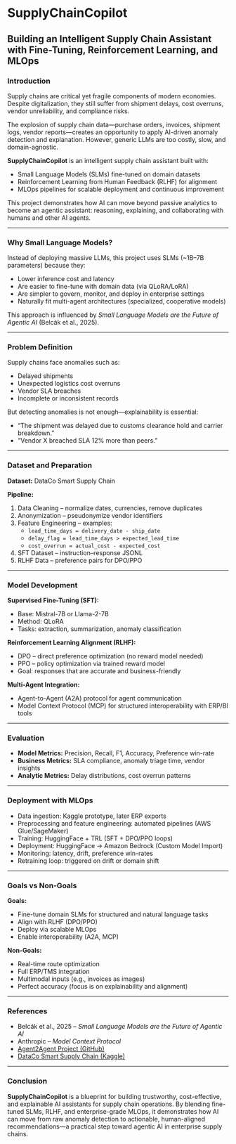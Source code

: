 # SupplyChainCopilot

## Building an Intelligent Supply Chain Assistant with Fine-Tuning, Reinforcement Learning, and MLOps

### Introduction
Supply chains are critical yet fragile components of modern economies. Despite digitalization, they still suffer from shipment delays, cost overruns, vendor unreliability, and compliance risks.

The explosion of supply chain data—purchase orders, invoices, shipment logs, vendor reports—creates an opportunity to apply AI-driven anomaly detection and explanation. However, generic LLMs are too costly, slow, and domain-agnostic.

**SupplyChainCopilot** is an intelligent supply chain assistant built with:

- Small Language Models (SLMs) fine-tuned on domain datasets  
- Reinforcement Learning from Human Feedback (RLHF) for alignment  
- MLOps pipelines for scalable deployment and continuous improvement  

This project demonstrates how AI can move beyond passive analytics to become an agentic assistant: reasoning, explaining, and collaborating with humans and other AI agents.

---

### Why Small Language Models?
Instead of deploying massive LLMs, this project uses SLMs (~1B–7B parameters) because they:

- Lower inference cost and latency  
- Are easier to fine-tune with domain data (via QLoRA/LoRA)  
- Are simpler to govern, monitor, and deploy in enterprise settings  
- Naturally fit multi-agent architectures (specialized, cooperative models)  

This approach is influenced by *Small Language Models are the Future of Agentic AI* (Belcák et al., 2025).

---

### Problem Definition
Supply chains face anomalies such as:

- Delayed shipments  
- Unexpected logistics cost overruns  
- Vendor SLA breaches  
- Incomplete or inconsistent records  

But detecting anomalies is not enough—explainability is essential:

- “The shipment was delayed due to customs clearance hold and carrier breakdown.”  
- “Vendor X breached SLA 12% more than peers.”  

---

### Dataset and Preparation
**Dataset:** DataCo Smart Supply Chain  

**Pipeline:**  
1. Data Cleaning – normalize dates, currencies, remove duplicates  
2. Anonymization – pseudonymize vendor identifiers  
3. Feature Engineering – examples:  
   - `lead_time_days = delivery_date - ship_date`  
   - `delay_flag = lead_time_days > expected_lead_time`  
   - `cost_overrun = actual_cost - expected_cost`  
4. SFT Dataset – instruction–response JSONL  
5. RLHF Data – preference pairs for DPO/PPO  

---

### Model Development
**Supervised Fine-Tuning (SFT):**  
- Base: Mistral-7B or Llama-2-7B  
- Method: QLoRA  
- Tasks: extraction, summarization, anomaly classification  

**Reinforcement Learning Alignment (RLHF):**  
- DPO – direct preference optimization (no reward model needed)  
- PPO – policy optimization via trained reward model  
- Goal: responses that are accurate and business-friendly  

**Multi-Agent Integration:**  
- Agent-to-Agent (A2A) protocol for agent communication  
- Model Context Protocol (MCP) for structured interoperability with ERP/BI tools  

---

### Evaluation
- **Model Metrics:** Precision, Recall, F1, Accuracy, Preference win-rate  
- **Business Metrics:** SLA compliance, anomaly triage time, vendor insights  
- **Analytic Metrics:** Delay distributions, cost overrun patterns  

---

### Deployment with MLOps
- Data ingestion: Kaggle prototype, later ERP exports  
- Preprocessing and feature engineering: automated pipelines (AWS Glue/SageMaker)  
- Training: HuggingFace + TRL (SFT + DPO/PPO loops)  
- Deployment: HuggingFace → Amazon Bedrock (Custom Model Import)  
- Monitoring: latency, drift, preference win-rates  
- Retraining loop: triggered on drift or domain shift  

---

### Goals vs Non-Goals
**Goals:**  
- Fine-tune domain SLMs for structured and natural language tasks  
- Align with RLHF (DPO/PPO)  
- Deploy via scalable MLOps  
- Enable interoperability (A2A, MCP)  

**Non-Goals:**  
- Real-time route optimization  
- Full ERP/TMS integration  
- Multimodal inputs (e.g., invoices as images)  
- Perfect accuracy (focus is on explainability and alignment)  

---

### References
- Belcák et al., 2025 – *Small Language Models are the Future of Agentic AI*  
- Anthropic – *Model Context Protocol*  
- [Agent2Agent Project (GitHub)](https://github.com/a2aproject/A2A)  
- [DataCo Smart Supply Chain (Kaggle)](https://www.kaggle.com/datasets/shashwatwork/dataco-smart-supply-chain-for-big-data-analysis)  

---

### Conclusion
**SupplyChainCopilot** is a blueprint for building trustworthy, cost-effective, and explainable AI assistants for supply chain operations. By blending fine-tuned SLMs, RLHF, and enterprise-grade MLOps, it demonstrates how AI can move from raw anomaly detection to actionable, human-aligned recommendations—a practical step toward agentic AI in enterprise supply chains.

